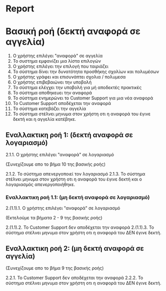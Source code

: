 # Report

# Βασική ροή  (δεκτή αναφορά σε αγγελία)
1.  Ο χρήστης επιλέγει "αναφορά" σε αγγελία
2.  Το συστημα εμφανίζει μια λίστα επιλογών
3.  Ο χρήστης επιλέγει την επιλογή που ταιριάζει
4.  Το σύστημα δίνει την δυνατότητα προσθήκης σχολίων και πολυμέσων
5.  Ο χρήστης γράφει και επισυνάπτει σχολια / πολυμεσα
6.  Ο χρήστης επιβεβαιώνει την υποβολή
7.  Το σύστημα ελέγχει την υποβολή για μή αποδεκτές πρακτικές
8.  Το σύστημα αποθηκευει την αναφορά
9.  Το σύστημα ενημερώνει το Customer Support για μια νέα αναφορά
10. Το Customer Support αποδέχεται την αναφορά
11. Το σύστημα κατεβάζει την αγγελία
12. Το σύστημα στέλνει μηνυμα στον χρήστη οτι η αναφορά του έγινε δεκτή και η αγγελία κατέβηκε.

## Εναλλακτικη ροή 1:  (δεκτή αναφορά σε λογαριασμό)
2.1.1.  Ο χρήστης επιλέγει "αναφορά" σε λογαριασμό

(Συνεχίζουμε απο το βήμα 10 της βασικής ροής)

2.1.2. Το σύστημα απενεργοποιεί τον λογαριασμό
2.1.3. Το σύστημα στέλνει μηνυμα στον χρήστη οτι η αναφορά του έγινε δεκτή και ο λογαριασμός απενεργοποιήθηκε.

### Εναλλακτικη ροή 1.1:    (μη δεκτή αναφορά σε λογαριασμό)
2.(1.1).1.  Ο χρήστης επιλέγει "αναφορά" σε λογαριασμό

(Εκτελούμε τα βήματα 2 - 9 της βασικής ροής)

2.(1.1).2. Το Customer Support δεν αποδέχεται την αναφορά
2.(1.1).3. Το σύστημα στέλνει μηνυμα στον χρήστη οτι η αναφορά του ΔΕΝ έγινε δεκτή.

## Εναλλακτικη ροή 2:  (μη δεκτή αναφορά σε αγγελία)
(Συνεχίζουμε απο το βήμα 9 της βασικής ροής)

2.2.1. Το Customer Support δεν αποδέχεται την αναφορά
2.2.2. Το σύστημα στέλνει μηνυμα στον χρήστη οτι η αναφορά του ΔΕΝ έγινε δεκτή.

